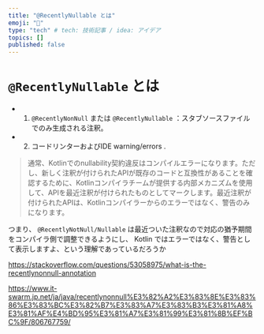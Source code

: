 ```yaml
---
title: "@RecentlyNullable とは"
emoji: "📘"
type: "tech" # tech: 技術記事 / idea: アイデア
topics: []
published: false
---
```


# `@RecentlyNullable` とは

- 1. `@RecentlyNonNull` または `@RecentlyNullable` ：スタブソースファイルでのみ生成される注釈。
- 2. コードリンターおよびIDE warning/errors .

> 通常、Kotlinでのnullability契約違反はコンパイルエラーになります。ただし、新しく注釈が付けられたAPIが既存のコードと互換性があることを確認するために、Kotlinコンパイラチームが提供する内部メカニズムを使用して、APIを最近注釈が付けられたものとしてマークします。最近注釈が付けられたAPIは、Kotlinコンパイラーからのエラーではなく、警告のみになります。

つまり、 `@RecentlyNotNull/Nullable` は最近ついた注釈なので対応の猶予期間をコンパイラ側で調整できるようにし、 Kotlin ではエラーではなく、警告として表示しますよ、という理解であっているだろうか

https://stackoverflow.com/questions/53058975/what-is-the-recentlynonnull-annotation

https://www.it-swarm.jp.net/ja/java/recentlynonnull%E3%82%A2%E3%83%8E%E3%83%86%E3%83%BC%E3%82%B7%E3%83%A7%E3%83%B3%E3%81%A8%E3%81%AF%E4%BD%95%E3%81%A7%E3%81%99%E3%81%8B%EF%BC%9F/806767759/
